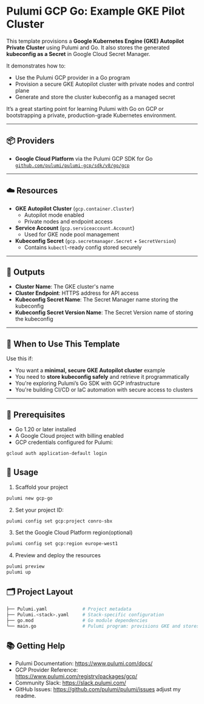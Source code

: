 # Pulumi GCP Go: Example GKE Pilot Cluster  

This template provisions a **Google Kubernetes Engine (GKE) Autopilot Private Cluster** using Pulumi and Go. It also stores the generated **kubeconfig as a Secret** in Google Cloud Secret Manager.

It demonstrates how to:

- Use the Pulumi GCP provider in a Go program
- Provision a secure GKE Autopilot cluster with private nodes and control plane
- Generate and store the cluster kubeconfig as a managed secret

It’s a great starting point for learning Pulumi with Go on GCP or bootstrapping a private, production-grade Kubernetes environment.

---

## 📦 Providers

- **Google Cloud Platform** via the Pulumi GCP SDK for Go  
  [`github.com/pulumi/pulumi-gcp/sdk/v8/go/gcp`](https://github.com/pulumi/pulumi-gcp)

---

## ☁️ Resources

- **GKE Autopilot Cluster** (`gcp.container.Cluster`)
  - Autopilot mode enabled
  - Private nodes and endpoint access
- **Service Account** (`gcp.serviceaccount.Account`)
  - Used for GKE node pool management
- **Kubeconfig Secret** (`gcp.secretmanager.Secret` + `SecretVersion`)
  - Contains `kubectl`-ready config stored securely

---

## 🔁 Outputs

- **Cluster Name**: The GKE cluster's name
- **Cluster Endpoint**: HTTPS address for API access
- **Kubeconfig Secret Name**: The Secret Manager name storing the kubeconfig
- **Kubeconfig Secret Version Name**: The Secret Version name of storing the kubeconfig 

---

## 📌 When to Use This Template

Use this if:

- You want a **minimal, secure GKE Autopilot cluster** example
- You need to **store kubeconfig safely** and retrieve it programmatically
- You're exploring Pulumi’s Go SDK with GCP infrastructure
- You're building CI/CD or IaC automation with secure access to clusters

---

## 🧰 Prerequisites

- Go 1.20 or later installed
- A Google Cloud project with billing enabled
- GCP credentials configured for Pulumi:

```bash
gcloud auth application-default login
```

## 🚀 Usage
1. Scaffold your project
```bash
pulumi new gcp-go
```

2. Set your project ID:
```bash
pulumi config set gcp:project conro-sbx
```

3. Set the Google Cloud Platform region(optional)
```bash
pulumi config set gcp:region europe-west1
```

4. Preview and deploy the resources
```bash
pulumi preview
pulumi up
```

## 🗂️ Project Layout
```bash
├── Pulumi.yaml             # Project metadata
├── Pulumi.<stack>.yaml     # Stack-specific configuration
├── go.mod                  # Go module dependencies
└── main.go                 # Pulumi program: provisions GKE and stores kubeconfig
```

 ## 📚 Getting Help

 - Pulumi Documentation: https://www.pulumi.com/docs/
 - GCP Provider Reference: https://www.pulumi.com/registry/packages/gcp/
 - Community Slack: https://slack.pulumi.com/
 - GitHub Issues: https://github.com/pulumi/pulumi/issues adjust my readme.
